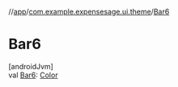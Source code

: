 //[app](../../index.md)/[com.example.expensesage.ui.theme](index.md)/[Bar6](-bar6.md)

# Bar6

[androidJvm]\
val [Bar6](-bar6.md): [Color](https://developer.android.com/reference/kotlin/androidx/compose/ui/graphics/Color.html)
